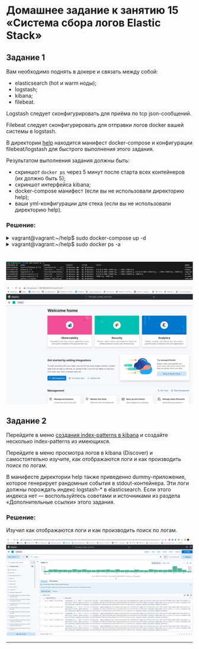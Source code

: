 # Домашнее задание к занятию 15 «Система сбора логов Elastic Stack»

## Задание 1

Вам необходимо поднять в докере и связать между собой:

- elasticsearch (hot и warm ноды);
- logstash;
- kibana;
- filebeat.

Logstash следует сконфигурировать для приёма по tcp json-сообщений.

Filebeat следует сконфигурировать для отправки логов docker вашей системы в logstash.

В директории [help](./help) находится манифест docker-compose и конфигурации filebeat/logstash для быстрого 
выполнения этого задания.

Результатом выполнения задания должны быть:

- скриншот `docker ps` через 5 минут после старта всех контейнеров (их должно быть 5);
- скриншот интерфейса kibana;
- docker-compose манифест (если вы не использовали директорию help);
- ваши yml-конфигурации для стека (если вы не использовали директорию help).

### Решение:

<details><summary>vagrant@vagrant:~/help$ sudo docker-compose up -d</summary>

```bash
vagrant@vagrant:~/help$ sudo docker-compose up -d
[+] Running 56/6
✔ es-warm 10 layers [⣿⣿⣿⣿⣿⣿⣿⣿⣿⣿]      0B/0B      Pulled
✔ kibana 12 layers [⣿⣿⣿⣿⣿⣿⣿⣿⣿⣿⣿⣿]      0B/0B      Pulled
✔ logstash 11 layers [⣿⣿⣿⣿⣿⣿⣿⣿⣿⣿⣿]      0B/0B      Pulled
✔ filebeat 12 layers [⣿⣿⣿⣿⣿⣿⣿⣿⣿⣿⣿⣿]      0B/0B      Pulled
✔ Volume "help_data02"  Created
✔ Volume "help_data01"  Created
✔ Container es-warm     Started
✔ Container some_app    Started
✔ Container es-hot      Started
✔ Container logstash    Started
✔ Container kibana      Started
✔ Container filebeat    Started

```
</details>

<details><summary>vagrant@vagrant:~/help$ sudo docker ps -a</summary>

```bash
vagrant@vagrant:~/help$ sudo docker ps -a
CONTAINER ID   IMAGE                    COMMAND                  CREATED         STATUS         PORTS                                                                                            NAMES
dd4cfae3041a   elastic/filebeat:8.7.0   "/usr/bin/tini -- /u…"   9 minutes ago   Up 9 minutes                                                                                                    filebeat
22774143c749   kibana:8.7.0             "/bin/tini -- /usr/l…"   9 minutes ago   Up 9 minutes   0.0.0.0:5601->5601/tcp, :::5601->5601/tcp                                                        kibana
cc12280ac46d   logstash:8.7.0           "/usr/local/bin/dock…"   9 minutes ago   Up 9 minutes   0.0.0.0:5044->5044/tcp, :::5044->5044/tcp, 0.0.0.0:5046->5046/tcp, :::5046->5046/tcp, 9600/tcp   logstash
4ccae78d531b   elasticsearch:8.7.0      "/bin/tini -- /usr/l…"   9 minutes ago   Up 9 minutes   0.0.0.0:9200->9200/tcp, :::9200->9200/tcp, 9300/tcp                                              es-hot
3d4ea5f39df3   elasticsearch:8.7.0      "/bin/tini -- /usr/l…"   9 minutes ago   Up 9 minutes   9200/tcp, 9300/tcp                                                                               es-warm
40befe194af3   python:3.9-alpine        "python3 /opt/run.py"    9 minutes ago   Up 9 minutes                                                                                                    some_app

```
</details>

#
![docker ps -a](./img/docker.png)

![kibana](./img/kibana.png)

## Задание 2

Перейдите в меню [создания index-patterns  в kibana](http://localhost:5601/app/management/kibana/indexPatterns/create) и создайте несколько index-patterns из имеющихся.

Перейдите в меню просмотра логов в kibana (Discover) и самостоятельно изучите, как отображаются логи и как производить поиск по логам.

В манифесте директории help также приведенно dummy-приложение, которое генерирует рандомные события в stdout-контейнера.
Эти логи должны порождать индекс logstash-* в elasticsearch. Если этого индекса нет — воспользуйтесь советами и источниками из раздела «Дополнительные ссылки» этого задания.


### Решение:

Изучил как отображаются логи и как производить поиск по логам.

![Discover](./img/discover.png)

---